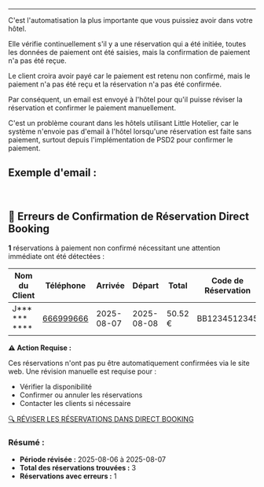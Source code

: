 ---
C'est l'automatisation la plus importante que vous puissiez avoir dans votre hôtel.

Elle vérifie continuellement s'il y a une réservation qui a été initiée, toutes les données de paiement ont été saisies, mais la confirmation de paiement n'a pas été reçue.

Le client croira avoir payé car le paiement est retenu non confirmé, mais le paiement n'a pas été reçu et la réservation n'a pas été confirmée.

Par conséquent, un email est envoyé à l'hôtel pour qu'il puisse réviser la réservation et confirmer le paiement manuellement.

C'est un problème courant dans les hôtels utilisant Little Hotelier, car le système n'envoie pas d'email à l'hôtel lorsqu'une réservation est faite sans paiement, surtout depuis l'implémentation de PSD2 pour confirmer le paiement.

## Exemple d'email :
  
<br>
  
## 🚨 Erreurs de Confirmation de Réservation Direct Booking

**1** réservations à paiement non confirmé nécessitant une attention immédiate ont été détectées :

| Nom du Client | Téléphone | Arrivée | Départ | Total | Code de Réservation |
| --- | --- | --- | --- | --- | --- |
| J*** *** **** | [666999666](tel:666999666 "tel:666999666") | 2025-08-07 | 2025-08-08 | 50.52 € | BB1234512345 |

**⚠️ Action Requise :**

Ces réservations n'ont pas pu être automatiquement confirmées via le site web. Une révision manuelle est requise pour :

*   Vérifier la disponibilité
*   Confirmer ou annuler les réservations
*   Contacter les clients si nécessaire

[🔍 RÉVISER LES RÉSERVATIONS DANS DIRECT BOOKING](#)

### Résumé :

*   **Période révisée :** 2025-08-06 à 2025-08-07
*   **Total des réservations trouvées :** 3
*   **Réservations avec erreurs :** 1
